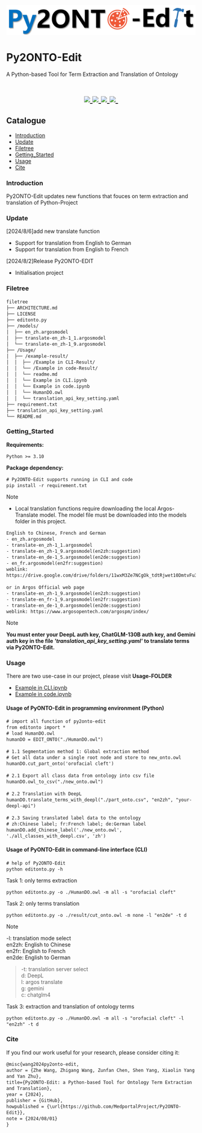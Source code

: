 <a href="https://github.com/MedportalProject/Py2ONTO-Edit">
  <img src="https://github.com/MedportalProject/Py2ONTO-Edit/blob/main/figs/logo-edit2.png" alt="Logo">
</a>

# Py2ONTO-Edit

A Python-based Tool for Term Extraction and Translation of Ontology
<h1 align="center">
  <a href="">
    <img src="https://img.shields.io/badge/releases-v0.2-red" />
  </a>
  <a href="">
    <img src="https://img.shields.io/badge/docs-v1.0-yellow" />
  </a>
  <a href="">
    <img src="https://img.shields.io/badge/Ontology-Tools-blue" />
  </a>
  <a href="">
    <img src="https://img.shields.io/badge/LICENSE-LGPL 3-brightgreen" />
  </a>
  <a href="">
    <img src="https://img.shields.io/badge/Python-snow?logo=python&logoColor=3776AB" alt="" />
  </a>
</h1>

## Catalogue
- [Introduction](#Introduction)
- [Update](#Update)
- [Filetree](#Filetree)
- [Getting_Started](#Getting_Started)
- [Usage](#Usage)
- [Cite](#Cite)

### Introduction
Py2ONTO-Edit updates new functions that fouces on term extraction and translation of Python-Project

### Update
[2024/8/6]add new translate function
- Support for translation from English to German
- Support for translation from English to French

[2024/8/2]Release Py2ONTO-EDIT
- Initialisation project

### Filetree 
```
filetree 
├── ARCHITECTURE.md
├── LICENSE
├── editonto.py
├── /models/
│  ├── en_zh.argosmodel
│  ├── translate-en_zh-1_1.argosmodel
│  └── translate-en_zh-1_9.argosmodel
├── /Usage/
│  ├── /example-result/
│  │  ├── /Example in CLI-Result/
│  │  └── /Example in code-Result/
│  │  └── readme.md
│  │  └── Example in CLI.ipynb
│  │  └── Example in code.ipynb
│  │  └── HumanDO.owl
│  │  └── translation_api_key_setting.yaml
├── requirement.txt
├── translation_api_key_setting.yaml
└── README.md
```

### Getting_Started
**Requirements:**
```
Python >= 3.10
```

**Package dependency:**
```
# Py2ONTO-Edit supports running in CLI and code 
pip install -r requirement.txt
```
> [!NOTE]
> * Local translation functions require downloading the local Argos-Translate model. The model file must be downloaded into the models folder in this project.
```
English to Chinese, French and German      
- en_zh.argosmodel
- translate-en_zh-1_1.argosmodel
- translate-en_zh-1_9.argosmodel(en2zh:suggestion)  
- translate-en_de-1_5.argosmodel(en2de:suggestion)  
- en_fr.argosmodel(en2fr:suggestion)     
weblink: https://drive.google.com/drive/folders/11wxM3Ze7NCgOk_tdtRjwet10DmtvFu3i

or in Argos Official web page
- translate-en_zh-1_9.argosmodel(en2zh:suggestion)  
- translate-en_fr-1_9.argosmodel(en2fr:suggestion)
- translate-en_de-1_0.argosmodel(en2de:suggestion)  
weblink: https://www.argosopentech.com/argospm/index/
```
> [!NOTE]
> **You must enter your DeepL auth key, ChatGLM-130B auth key, and Gemini auth key in the file _'translation_api_key_setting.yaml'_ to translate terms via Py2ONTO-Edit.**

### Usage
There are two use-case in our project, please visit **Usage-FOLDER**    
- [Example in CLI.ipynb](https://github.com/MedportalProject/Py2ONTO-Edit/blob/main/Usage/Example%20in%20CLI.ipynb)   
- [Example in code.ipynb](https://github.com/MedportalProject/Py2ONTO-Edit/blob/main/Usage/Example%20in%20code.ipynb)    

#### Usage of PyONTO-Edit in programming environment (Python)
```
# import all function of py2onto-edit
from editonto import *
# load HumanDO.owl
humanDO = EDIT_ONTO("./HumanDO.owl")

# 1.1 Segmentation method 1: Global extraction method
# Get all data under a single root node and store to new_onto.owl
humanDO.cut_part_onto('orofacial cleft')

# 2.1 Export all class data from ontology into csv file
humanDO.owl_to_csv("./new_onto.owl")

# 2.2 Translation with DeepL
humanDO.translate_terms_with_deepl("./part_onto.csv", "en2zh", "your-deepl-api")

# 2.3 Saving translated label data to the ontology
# zh:Chinese label; fr:French label; de:German label
humanDO.add_Chinese_label('./new_onto.owl', './all_classes_with_deepl.csv', 'zh')
```

#### Usage of PyONTO-Edit in command-line interface (CLI)
```
# help of Py2ONTO-Edit
python editonto.py -h
```

Task 1: only terms extraction
```
python editonto.py -o ./HumanDO.owl -m all -s "orofacial cleft"
```

Task 2: only terms translation
```
python editonto.py -o ./result/cut_onto.owl -m none -l "en2de" -t d  
```
> [!Note]
> -l: translation mode select  
> en2zh: English to Chinese  
> en2fr: English to French  
> en2de: English to German

> -t: translation server select   
> d: DeepL  
> l: argos translate  
> g: gemini  
> c: chatglm4

Task 3: extraction and translation of ontology terms
```
python editonto.py -o ./HumanDO.owl -m all -s "orofacial cleft" -l "en2zh" -t d  
```

### Cite
If you find our work useful for your research, please consider citing it:
```
@misc{wang2024py2onto-edit,
author = {Zhe Wang, Zhigang Wang, Zunfan Chen, Shen Yang, Xiaolin Yang and Yan Zhu},
title={Py2ONTO-Edit: a Python-based Tool for Ontology Term Extraction and Translation},
year = {2024},
publisher = {GitHub},
howpublished = {\url{https://github.com/MedportalProject/Py2ONTO-Edit}},
note = {2024/08/01}
}
```

